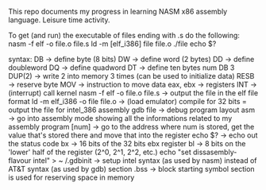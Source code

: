 This repo documents my progress in learning NASM x86 assembly language. Leisure time activity.

To get (and run) the executable of files ending with .s do the following:
nasm -f elf -o file.o file.s
ld -m [elf_i386] file file.o
./file
echo $?

syntax:
DB -> define byte (8 bits)
DW -> define word (2 bytes)
DD -> define doubleword
DQ -> define quadword
DT -> define ten bytes
num DB 3 DUP(2) -> write 2 into memory 3 times (can be used to initialize data)
RESB -> reserve byte
MOV -> instruction to move data
eax, ebx -> registers
INT -> (interrupt) call kernel
nasm -f elf -o file.o file.s -> output the file in the elf file format
ld -m elf_i386 -o file file.o -> (load emulator) compile for 32 bits = output the file for intel_386 assembly
gdb file -> debug program
layout asm -> go into assembly mode showing all the informations related to my assembly program
[num] -> go to the address where num is stored, get the value that's stored there and move that into the register
echo $? -> echo out the status code
bx -> 16 bits of the 32 bits ebx register
bl -> 8 bits on the 'lower' half of the register (2^0, 2^1, 2^2, etc.)
echo "set dissasembly-flavour intel" > ~ /.gdbinit -> setup intel syntax (as used by nasm) instead of AT&T syntax (as used by gdb)
section .bss -> block starting symbol section is used for reserving space in memory